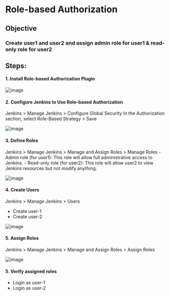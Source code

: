 #  Role-based Authorization 

## **Objective**

### Create user1 and user2 and assign admin role for user1 & read-only role for user2

## **Steps:**

#### 1. Install Role-based Authorization Plugin
![image](https://github.com/user-attachments/assets/8542a0da-ef8c-43ea-989a-b1fdcbc73a8f)


#### 2. Configure Jenkins to Use Role-based Authorization
 Jenkins > Manage Jenkins > Configure Global Security
 In the Authorization section, select Role-Based Strategy > Save
 
![image](https://github.com/user-attachments/assets/584a16b8-b0e6-4190-9f31-00ce3a62e268)

 #### 3. Define Roles
 Jenkins > Manage Jenkins > Manage and Assign Roles > Manage Roles
    - Admin role (for user1): This role will allow full administrative access to Jenkins.
    - Read-only role (for user2): This role will allow user2 to view Jenkins resources but not modify anything.

![image](https://github.com/user-attachments/assets/0cabfe64-527c-4606-8ad5-6e8cb63631cd)

 #### 4. Create Users  
 Jenkins > Manage Jenkins > Users
 - Create user-1
 - Create user-2

![image](https://github.com/user-attachments/assets/e57930e2-f0c1-433f-9a5e-31160b18e6ea)


#### 5. Assign Roles
 Jenkins > Manage Jenkins > Manage and Assign Roles > Assign Roles

![image](https://github.com/user-attachments/assets/d6884d1f-0678-4020-bd08-f4a3558f1abd)

#### 5. Verify assigned roles 
 - Login as user-1
 - Login as user-2



